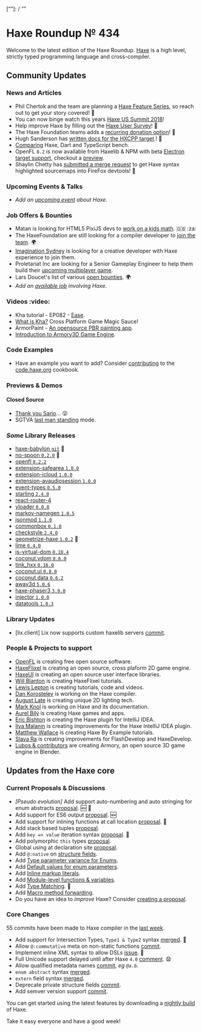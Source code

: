 [_template]: ../templates/roundup.html
[date]: / "2018-06-07 10:34:00"
[modified]: / "2018-06-07 10:38:00"
[published]: / "2018-06-07 12:30:00"
[description]: / "The latest news covering the Haxe community, featuring upcoming talks, the latest HaxeLib releases, game previews and lots more!"
[“”]: / “”

# Haxe Roundup № 434

Welcome to the latest edition of the Haxe Roundup. [Haxe](http://haxe.org/?ref=haxe.io) is a high level, strictly typed programming language and cross-compiler.

## Community Updates

### News and Articles

- Phil Chertok and the team are planning a [Haxe Feature Series](https://community.haxe.org/t/haxe-feature-series-call-for-submissions/753), so reach out to get your story covered! :star2:
- You can now binge watch this years [Haxe US Summit 2018](https://haxe.org/videos/conferences/haxe-summit-us-2018/)!
- Help improve Haxe by filling out the [Haxe User Survey](https://twitter.com/haxelang/status/997477949094817795)! :microscope:
- The Haxe Foundation teams adds a [recurring donation option](https://haxe.org/foundation/donate.html)! :star2:
- Hugh Sanderson has [written docs for the HXCPP target](https://github.com/HaxeFoundation/HaxeManual/issues/339).! :clap:
- [Comparing](https://community.haxe.org/t/comparing-haxe-dart-and-typescript/723/1) Haxe, Dart and TypeScript bench.
- OpenFL `8.2` is now available from Haxelib & NPM with beta [Electron target support](https://twitter.com/Open_FL/status/1004130046473170945), checkout a [preview](https://twitter.com/peteshand/status/1003045125524578304).
- Shaylin Chetty has [submitted a merge request](https://twitter.com/cmandlbaur/status/1003526570345148418) to get Haxe syntax highlighted sourcemaps into FireFox devtools! :clap:

### Upcoming Events & Talks

- _Add an [upcoming event](https://github.com/skial/haxe.io/labels/events) about Haxe._

### Job Offers & Bounties

- Matan is looking for HTML5 PixiJS devs to [work on a kids math](https://community.haxe.org/t/job-html5-math-game-using-haxe-pixijs-and-nape/758/1). :gb: :za:
- The HaxeFoundation are still looking for a compiler developer to [join the team](https://haxe.org/blog/hf-is-recruiting/). :earth_africa:
- [Imagination Sydney](https://github.com/skial/haxe.io/issues/505) is looking for a creative developer with Haxe experience to join them.
- Proletariat Inc are looking for a Senior Gameplay Engineer to help them build their [upcoming multiplayer game](https://twitter.com/cwaneck/status/988398620230766595).
- Lars Doucet's list of various [open bounties](https://github.com/larsiusprime/larsBounties/issues). :earth_africa:
- _Add an [available job](https://github.com/skial/haxe.io/labels/jobs) involving Haxe_.

### Videos :video:

- Kha tutorial - EP082 - [Ease](https://www.youtube.com/watch?v=1udOx3wGsdY&feature=youtu.be&a).
- [What is Kha?](https://www.youtube.com/watch?v=GWIyTBCoYdI) Cross Platform Game Magic Sauce!
- ArmorPaint - [An opensource PBR painting app](https://www.youtube.com/watch?v=CPh6V5xl-4M).
- [Introduction to Armory3D Game Engine](https://www.youtube.com/watch?v=zvoHt9UzGcQ).

### Code Examples

- Have an example you want to add? Consider [contributing](https://github.com/HaxeFoundation/code-cookbook#contributing-articles) to the [code.haxe.org](https://code.haxe.org/) cookbook.

### Previews & Demos

#### Closed Source

- [Thank you Sario](https://twitter.com/SUPERCuteAlien/status/1004267683356037120)... 😲
- SGTVA [last man standing](https://twitter.com/SUPERCuteAlien/status/1002666463524675584) mode.

### _Some_ Library Releases

- [haxe-babylon `git`](https://github.com/firefalcom/haxe-babylon) :star2:
- [no-spoon `0.2.0`](http://lib.haxe.org/p/no-spoon) :star2:
- [openfl `8.2.2`](http://lib.haxe.org/p/openfl)
- [extension-safearea `1.0.0`](http://lib.haxe.org/p/extension-safearea)
- [extension-icloud `1.0.0`](http://lib.haxe.org/p/extension-icloud)
- [extension-avaudiosession `1.0.0`](http://lib.haxe.org/p/extension-avaudiosession)
- [event-types `0.5.0`](http://lib.haxe.org/p/event-types)
- [starling `2.4.0`](http://lib.haxe.org/p/starling)
- [react-router-4](http://lib.haxe.org/p/react-router-4)
- [yloader `0.0.8`](http://lib.haxe.org/p/yloader)
- [markov-namegen `1.0.5`](http://lib.haxe.org/p/markov-namegen)
- [jsonmod `1.1.0`](http://lib.haxe.org/p/jsonmod)
- [commonbox `0.1.0`](http://lib.haxe.org/p/commonbox)
- [checkstyle `2.4.0`](http://lib.haxe.org/p/checkstyle)
- [geometrize-haxe `1.0.2`](http://lib.haxe.org/p/geometrize-haxe) :star2:
- [lime `6.4.0`](http://lib.haxe.org/p/lime)
- [js-virtual-dom `0.10.4`](http://lib.haxe.org/p/js-virtual-dom)
- [coconut.vdom `0.6.0`](http://lib.haxe.org/p/coconut.vdom)
- [tink_hxx `0.16.0`](http://lib.haxe.org/p/tink_hxx)
- [coconut.ui `0.8.0`](http://lib.haxe.org/p/coconut.ui)
- [coconut.data `0.6.2`](http://lib.haxe.org/p/coconut.data)
- [away3d `5.0.6`](http://lib.haxe.org/p/away3d)
- [haxe-phaser3 `3.9.0`](http://lib.haxe.org/p/haxe-phaser3)
- [injector `1.0.0`](http://lib.haxe.org/p/injector)
- [datatools `1.0.3`](http://lib.haxe.org/p/datatools)

### Library Updates
  
- [lix.client] Lix now supports custom haxelib servers [commit](https://github.com/lix-pm/lix.client/commit/11ab691da666f04ba9ce564dca6fcb02984d7998).

### People & Projects to support

- [OpenFL](https://www.patreon.com/openfl) is creating free open source software.
- [HaxeFlixel](https://www.patreon.com/haxeflixel) is creating an open source, cross plaform 2D game engine.
- [HaxeUI](https://www.patreon.com/haxeui) is creating an open source user interface libraries.
- [Will Blanton](https://www.patreon.com/x01010111) is creating HaxeFlixel tutorials.
- [Lewis Lepton](https://www.patreon.com/lewislepton) is creating tutorials, code and videos.
- [Dan Korostelev](https://www.patreon.com/nadako) is working on the Haxe compiler.
- [August Late](http://www.patreon.com/augustlate) is creating unique 2D lighting tech.
- [Mark Knol](https://www.patreon.com/markknol) is working on Haxe and its documentation.
- [Aurel Bílý](https://www.patreon.com/Aurel300) is creating Haxe games and apps.
- [Eric Bishton](https://www.patreon.com/EricBishton) is creating the Haxe plugin for IntelliJ IDEA.
- [Ilya Malanin](https://www.patreon.com/mayakwd) is creating improvements for the Haxe IntelliJ IDEA plugin.
- [Matthew Wallace](https://www.patreon.com/haxeexamples) is creating Haxe By Example tutorials.
- [Slava Ra](https://www.patreon.com/slavara) is creating improvements for FlashDevelop and HaxeDevelop.
- [Lubos & contributors](https://www.patreon.com/armory/overview) are creating Armory, an open source 3D game engine in Blender.

## Updates from the Haxe core

### Current Proposals & Discussions

- _[Pseudo evolution]_ Add support auto-numbering and auto stringing for enum abstracts [proposal](https://github.com/HaxeFoundation/haxe/issues/7139). :new: :star2:
- Add support for ES6 output [proposal](https://github.com/HaxeFoundation/haxe-evolution/pull/47). :new:
- Add support for inlining functions at call location [proposal](https://github.com/HaxeFoundation/haxe-evolution/pull/45). :star2:
- Add stack based tuples [proposal](https://github.com/HaxeFoundation/haxe-evolution/pull/38).
- Add `key => value` iteration syntax [proposal](https://github.com/HaxeFoundation/haxe-evolution/pull/37). :star2:
- Add polymorphic `this` types [proposal](https://github.com/HaxeFoundation/haxe-evolution/pull/36).
- Global using at declaration site [proposal](https://github.com/HaxeFoundation/haxe-evolution/issues/35).
- Add `@:native` on [structure fields](https://github.com/HaxeFoundation/haxe-evolution/pull/32).
- Add [Type parameter variance for Enums](https://github.com/HaxeFoundation/haxe-evolution/pull/28).
- Add [Default values for enum parameters](https://github.com/HaxeFoundation/haxe-evolution/issues/27).
- Add [Inline markup literals](https://github.com/HaxeFoundation/haxe-evolution/pull/26).
- Add [Module-level functions & variables](https://github.com/HaxeFoundation/haxe-evolution/pull/24).
- Add [Type Matching](https://github.com/HaxeFoundation/haxe-evolution/pull/20). :star2:
- Add [Macro method forwarding](https://github.com/HaxeFoundation/haxe-evolution/pull/18).
- Do you have an idea to _improve_ Haxe? Consider [creating a proposal].

### Core Changes

55 commits have been made to Haxe compiler in the [last week].

- Add support for Intersection Types, `Type1 & Type2` syntax [merged](https://github.com/HaxeFoundation/haxe/pull/7127). :star2:
- Allow `@:commutative` meta on non-static functions [commit](https://github.com/HaxeFoundation/haxe/commit/f1e00acb633835538bd3c89da299684ee81b9734).
- Implement inline XML syntax to allow DSLs [issue](https://github.com/HaxeFoundation/haxe/issues/7035). :star2:
- Full Unicode support delayed until after Haxe `4.0` [comment](https://github.com/HaxeFoundation/haxe/pull/7009#issuecomment-387571658). :anguished:
- Allow qualified metadata names [commit](https://github.com/HaxeFoundation/haxe/commit/f85c1e1ff5c7898a58796d8ef6cffe7267c389b6), _eg `@a.b`_.
- `enum abstract` syntax [merged](https://github.com/HaxeFoundation/haxe/pull/6982).
- `extern` field syntax [merged](https://github.com/HaxeFoundation/haxe/pull/6984).
- Deprecate private structure fields [commit](https://github.com/HaxeFoundation/haxe/commit/4c57de5f396d48a8f3c8a17942a0c30dd5c3c37a).
- Add semver version support [commit](https://github.com/HaxeFoundation/haxe/commit/41b8e1061e5d1a4b9adeadcbfb8b2ed3334ca4e6).

You can get started using the latest features by downloading a [nightly build] of Haxe.

Take it easy everyone and have a good week!

[nightly build]: http://build.haxe.org
[creating a proposal]: https://github.com/HaxeFoundation/haxe-evolution
[last week]: https://github.com/issues?utf8=%E2%9C%93&q=closed%3A2018-05-31..2018-06-07+org%3Ahaxefoundation+is%3Aclosed+
